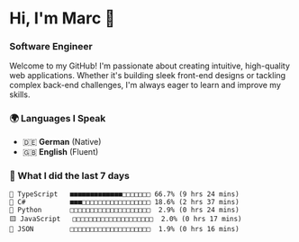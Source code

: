 # Hi, I'm Marc 👋 
### Software Engineer

Welcome to my GitHub! I'm passionate about creating intuitive, high-quality web applications. Whether it's building sleek front-end designs or tackling complex back-end challenges, I'm always eager to learn and improve my skills.  

### 🌍 Languages I Speak  
- 🇩🇪 **German** (Native)  
- 🇬🇧 **English** (Fluent)

### 🤯 What I did the last 7 days

```
🔷 TypeScript   ■■■■■■■■■■■■■□□□□□□□ 66.7% (9 hrs 24 mins)
🔷 C#           ■■■□□□□□□□□□□□□□□□□□ 18.6% (2 hrs 37 mins)
🐍 Python       □□□□□□□□□□□□□□□□□□□□  2.9% (0 hrs 24 mins)
🟨 JavaScript   □□□□□□□□□□□□□□□□□□□□  2.0% (0 hrs 17 mins)
📄 JSON         □□□□□□□□□□□□□□□□□□□□  1.9% (0 hrs 16 mins)
```